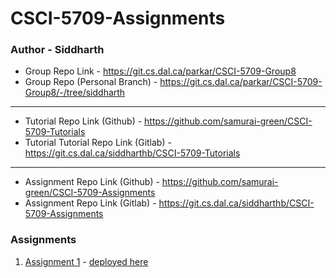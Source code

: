 # CSCI-5709-Assignments

### Author - Siddharth

- Group Repo Link - https://git.cs.dal.ca/parkar/CSCI-5709-Group8
- Group Repo (Personal Branch) - https://git.cs.dal.ca/parkar/CSCI-5709-Group8/-/tree/siddharth
---
- Tutorial Repo Link (Github) - https://github.com/samurai-green/CSCI-5709-Tutorials
- Tutorial Tutorial Repo Link (Gitlab) - https://git.cs.dal.ca/siddharthb/CSCI-5709-Tutorials
---
- Assignment Repo Link (Github) - https://github.com/samurai-green/CSCI-5709-Assignments
- Assignment Repo Link (Gitlab) - https://git.cs.dal.ca/siddharthb/CSCI-5709-Assignments

### Assignments

1. [Assignment 1](./Assignment-1/) - [deployed here](https://666115293eee5f28a87b14e4--subtle-lollipop-92b76a.netlify.app/)
